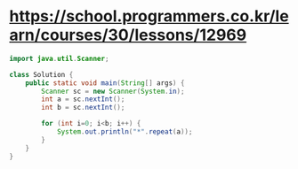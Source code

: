 # https://school.programmers.co.kr/learn/courses/30/lessons/12969
```java
import java.util.Scanner;

class Solution {
    public static void main(String[] args) {
        Scanner sc = new Scanner(System.in);
        int a = sc.nextInt();
        int b = sc.nextInt();

        for (int i=0; i<b; i++) {
            System.out.println("*".repeat(a));
        }
    }
}
```

